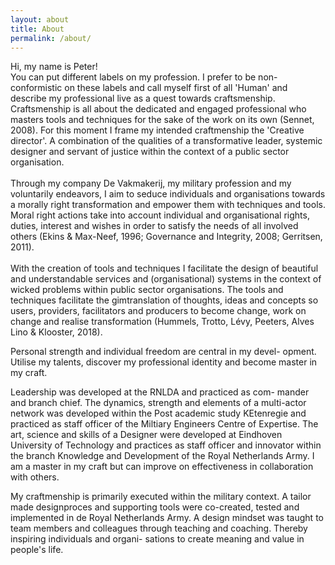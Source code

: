 ```yaml
---
layout: about
title: About
permalink: /about/
---
```


Hi, my name is Peter!
<br>
You can put different labels on my profession. I prefer to be non-conformistic on these labels and call myself first of all 'Human' and describe my professional live as a quest towards craftsmenship. Craftsmenship is all about the dedicated and engaged professional who masters tools and techniques for the sake of the work on its own (Sennet, 2008). For this moment I frame my intended craftmenship the 'Creative director'. A combination of the qualities of a transformative leader, systemic designer and servant of justice within the context of a public sector organisation.
<br><br>
Through my company De Vakmakerij, my military profession and my voluntarily endeavors, I aim to seduce individuals and organisations towards a morally right transformation and empower them with techniques and tools. Moral right actions take into account individual and organisational rights, duties, interest and wishes in order to satisfy the needs of all involved others (Ekins & Max-Neef, 1996; Governance and Integrity, 2008; Gerritsen, 2011).
<br><br>
With the creation of tools and techniques I facilitate the design of beautiful and understandable services and (organisational) systems in the context of wicked problems within public sector organisations. The tools and techniques facilitate the  gimtranslation of thoughts, ideas and concepts so users, providers, facilitators and producers to become change, work on change and realise transformation (Hummels, Trotto, Lévy, Peeters, Alves Lino & Klooster, 2018).

<!-- from PDP: -->
Personal strength and individual freedom are central in my devel- opment. Utilise my talents, discover my professional identity and become master in my craft.

Leadership was developed at the RNLDA and practiced as com- mander and branch chief. The dynamics, strength and elements of a multi-actor network was developed within the Post academic study KEtenregie and practiced as staff officer of the Miltiary Engineers Centre of Expertise. The art, science and skills of a Designer were developed at Eindhoven University of Technology and practices as staff officer and innovator within the branch Knowledge and Development of the Royal Netherlands Army. I am a master in my craft but can improve on effectiveness in collaboration with others.

My craftmenship is primarily executed within the military context. A tailor made designproces and supporting tools were co-created, tested and implemented in de Royal Netherlands Army. A design mindset was taught to team members and colleagues through teaching and coaching. Thereby inspiring individuals and organi- sations to create meaning and value in people's life.
